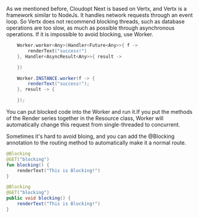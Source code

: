 As we mentioned before, Cloudopt Next is based on Vertx, and Vertx is a framework similar to NodeJs. It handles network requests through an event loop. So Vertx does not recommend blocking threads, such as database operations are too slow, as much as possible through asynchronous operations. If it is impossible to avoid blocking, use Worker.

````kotlin
    Worker.worker<Any>(Handler<Future<Any>>{ f ->
        renderText("success!")
    }, Handler<AsyncResult<Any>>{ result ->

    })
````

````java
    Worker.INSTANCE.worker(f -> {
        renderText("success!");
    }, result -> {

    });
````

You can put blocked code into the Worker and run it.If you put the methods of the Render series together in the Resource class, Worker will automatically change this request from single-threaded to concurrent.

Sometimes it's hard to avoid bloing, and you can add the @Blocking annotation to the routing method to automatically make it a normal route.

````kotlin
@Blocking
@GET("blocking")
fun blocking() {
    renderText("This is Blocking!")
}
````

````java
@Blocking
@GET("blocking")
public void blocking() {
    renderText("This is Blocking!")
}
````